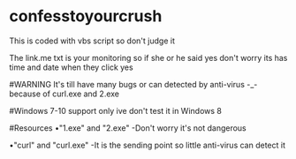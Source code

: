 # confesstoyourcrush 
This is coded with vbs script so don't judge it 

The link.me txt is your monitoring so if she or he said yes don't worry its has time and date when they click yes

#WARNING
It's till have many bugs or can detected by anti-virus -_- because of curl.exe and 2.exe 

#Windows 7-10 support only ive don't test it in Windows 8

#Resources
•"1.exe" and "2.exe" -Don't worry it's not dangerous

•"curl" and "curl.exe" -It is the sending point so little anti-virus can detect it
